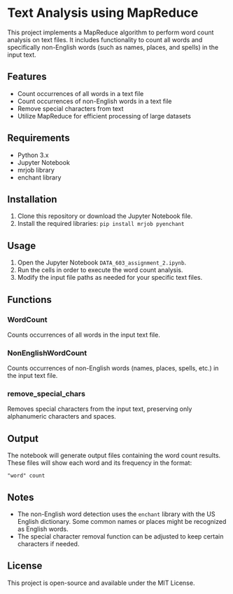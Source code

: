 # Text Analysis using MapReduce

This project implements a MapReduce algorithm to perform word count analysis on text files. It includes functionality to count all words and specifically non-English words (such as names, places, and spells) in the input text.

## Features

- Count occurrences of all words in a text file
- Count occurrences of non-English words in a text file
- Remove special characters from text
- Utilize MapReduce for efficient processing of large datasets

## Requirements

- Python 3.x
- Jupyter Notebook
- mrjob library
- enchant library

## Installation

1. Clone this repository or download the Jupyter Notebook file.
2. Install the required libraries:
  `pip install mrjob pyenchant`

## Usage

1. Open the Jupyter Notebook `DATA_603_assignment_2.ipynb`.
2. Run the cells in order to execute the word count analysis.
3. Modify the input file paths as needed for your specific text files.

## Functions

### WordCount

Counts occurrences of all words in the input text file.

### NonEnglishWordCount

Counts occurrences of non-English words (names, places, spells, etc.) in the input text file.

### remove_special_chars

Removes special characters from the input text, preserving only alphanumeric characters and spaces.

## Output

The notebook will generate output files containing the word count results. These files will show each word and its frequency in the format:

`"word" count`

## Notes

- The non-English word detection uses the `enchant` library with the US English dictionary. Some common names or places might be recognized as English words.
- The special character removal function can be adjusted to keep certain characters if needed.

## License

This project is open-source and available under the MIT License.
